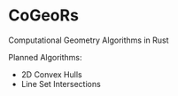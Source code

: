 # CoGeoRs
Computational Geometry Algorithms in Rust

Planned Algorithms:
- 2D Convex Hulls
- Line Set Intersections
